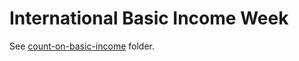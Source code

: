 # International Basic Income Week

See [count-on-basic-income](./tree/master/count-on-basic-income) folder.

